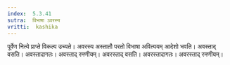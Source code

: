 ```yaml
---
index:  5.3.41
sutra:  विभाषा ऽवरस्य
vritti:  kashika 
---
```


पूर्वेण नित्ये प्राप्ते विकल्प उच्यते। अवरस्य अस्तातौ परतो विभाषा अवित्ययम् आदेशो भवति। अवस्ताद् वसति। अवस्तादागतः। अवस्ताद् रमणीयम्। अवरस्ताद् वसति। अवरस्तादागतः। अवरस्ताद् रमणीयम्।

